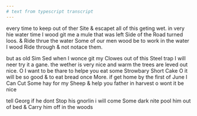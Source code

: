 ```yaml
---
# text from typescript transcript
---
```

every time to keep out of ther Site & escapet all of this geting wet. in very hie water time I wood git me a mule that was left Side of the Road turned loos. & Ride thrue the water Some of our men wood be to work in the water  I wood Ride through & not notace them. 

but as old Sim Sed when I wonce git my Clowes out of this Steel trap I will neer try it a gane. the wether is very nice and warm the trees are leved out nice. O I want to be thare to helpe you eat some Strowbary Short Cake O it will be so good & to eat bread once More. if get home by the first of June I Can Cut Some hay for my Sheep & help you father in harvest o wont it be nice 

tell Georg if he dont Stop his gnorlin i will come Some dark nite pool him out of bed & Carry him off in the woods